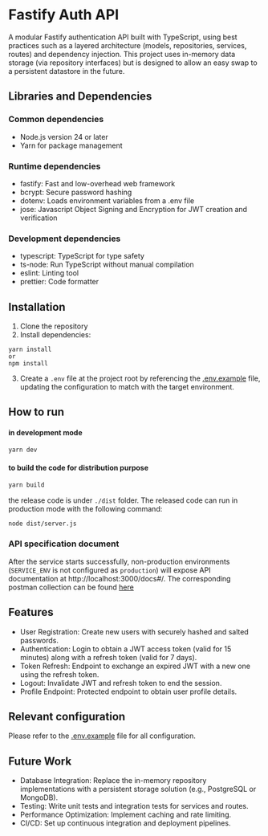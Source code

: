 # Fastify Auth API

A modular Fastify authentication API built with TypeScript, using best practices such as a layered architecture (models, repositories, services, routes) and dependency injection. This project uses in-memory data storage (via repository interfaces) but is designed to allow an easy swap to a persistent datastore in the future.

## Libraries and Dependencies

### Common dependencies

- Node.js version 24 or later
- Yarn for package management

### Runtime dependencies

- fastify: Fast and low-overhead web framework
- bcrypt: Secure password hashing
- dotenv: Loads environment variables from a .env file
- jose: Javascript Object Signing and Encryption for JWT creation and verification

### Development dependencies

- typescript: TypeScript for type safety
- ts-node: Run TypeScript without manual compilation
- eslint: Linting tool
- prettier: Code formatter

## Installation

1. Clone the repository
2. Install dependencies:

```
yarn install
or
npm install
```

3. Create a `.env` file at the project root by referencing the [.env.example](.env.example) file, updating the configuration to match with the target environment.

## How to run

#### in development mode

```bash
yarn dev
```

#### to build the code for distribution purpose

```bash
yarn build
```

the release code is under `./dist` folder. The released code can run in production mode with the following command:

```bash
node dist/server.js
```

### API specification document

After the service starts successfully, non-production environments (`SERVICE_ENV` is not configured as `production`) will expose API documentation at http://localhost:3000/docs#/. The corresponding postman collection can be found [here](/docs/Auth%20Service.postman_collection.json)

## Features

- User Registration: Create new users with securely hashed and salted passwords.
- Authentication: Login to obtain a JWT access token (valid for 15 minutes) along with a refresh token (valid for 7 days).
- Token Refresh: Endpoint to exchange an expired JWT with a new one using the refresh token.
- Logout: Invalidate JWT and refresh token to end the session.
- Profile Endpoint: Protected endpoint to obtain user profile details.

## Relevant configuration

Please refer to the [.env.example](.env.example) file for all configuration.

## Future Work

- Database Integration: Replace the in-memory repository implementations with a persistent storage solution (e.g., PostgreSQL or MongoDB).
- Testing: Write unit tests and integration tests for services and routes.
- Performance Optimization: Implement caching and rate limiting.
- CI/CD: Set up continuous integration and deployment pipelines.
